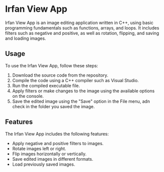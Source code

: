 # Irfan View App

Irfan View App is an image editing application written in C++, using basic programming fundamentals such as functions, arrays, and loops. It includes filters such as negative and positive, as well as rotation, flipping, and saving and loading images.

## Usage

To use the Irfan View App, follow these steps:

1. Download the source code from the repository.
2. Compile the code using a C++ compiler such as Visual Studio.
3. Run the compiled executable file.
4. Apply filters or make changes to the image using the available options on the console.
5. Save the edited image using the "Save" option in the File menu, adn check in the folder you saved the image.

## Features

The Irfan View App includes the following features:

- Apply negative and positive filters to images.
- Rotate images left or right.
- Flip images horizontally or vertically.
- Save edited images in different formats.
- Load previously saved images.
